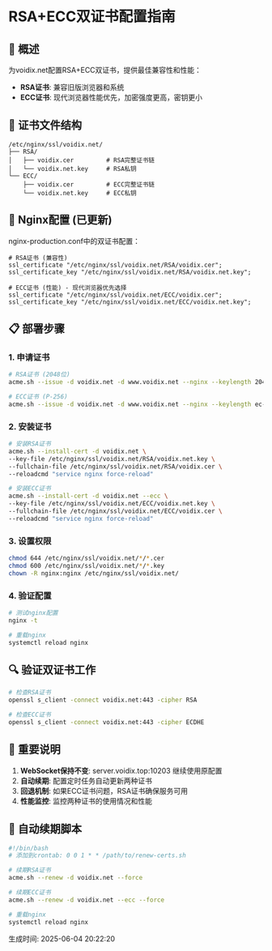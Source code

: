 # RSA+ECC双证书配置指南

## 🎯 概述
为voidix.net配置RSA+ECC双证书，提供最佳兼容性和性能：
- **RSA证书**: 兼容旧版浏览器和系统
- **ECC证书**: 现代浏览器性能优先，加密强度更高，密钥更小

## 📁 证书文件结构
```
/etc/nginx/ssl/voidix.net/
├── RSA/
│   ├── voidix.cer         # RSA完整证书链
│   └── voidix.net.key     # RSA私钥
└── ECC/
    ├── voidix.cer         # ECC完整证书链
    └── voidix.net.key     # ECC私钥
```

## 🔧 Nginx配置 (已更新)
nginx-production.conf中的双证书配置：
```nginx
# RSA证书 (兼容性)
ssl_certificate "/etc/nginx/ssl/voidix.net/RSA/voidix.cer";
ssl_certificate_key "/etc/nginx/ssl/voidix.net/RSA/voidix.net.key";

# ECC证书 (性能) - 现代浏览器优先选择
ssl_certificate "/etc/nginx/ssl/voidix.net/ECC/voidix.cer";
ssl_certificate_key "/etc/nginx/ssl/voidix.net/ECC/voidix.net.key";
```

## 📋 部署步骤

### 1. 申请证书
```bash
# RSA证书 (2048位)
acme.sh --issue -d voidix.net -d www.voidix.net --nginx --keylength 2048

# ECC证书 (P-256)
acme.sh --issue -d voidix.net -d www.voidix.net --nginx --keylength ec-256
```

### 2. 安装证书
```bash
# 安装RSA证书
acme.sh --install-cert -d voidix.net \
--key-file /etc/nginx/ssl/voidix.net/RSA/voidix.net.key \
--fullchain-file /etc/nginx/ssl/voidix.net/RSA/voidix.cer \
--reloadcmd "service nginx force-reload"

# 安装ECC证书
acme.sh --install-cert -d voidix.net --ecc \
--key-file /etc/nginx/ssl/voidix.net/ECC/voidix.net.key \
--fullchain-file /etc/nginx/ssl/voidix.net/ECC/voidix.cer \
--reloadcmd "service nginx force-reload"
```

### 3. 设置权限
```bash
chmod 644 /etc/nginx/ssl/voidix.net/*/*.cer
chmod 600 /etc/nginx/ssl/voidix.net/*/*.key
chown -R nginx:nginx /etc/nginx/ssl/voidix.net/
```

### 4. 验证配置
```bash
# 测试nginx配置
nginx -t

# 重载nginx
systemctl reload nginx
```

## 🔍 验证双证书工作
```bash
# 检查RSA证书
openssl s_client -connect voidix.net:443 -cipher RSA

# 检查ECC证书
openssl s_client -connect voidix.net:443 -cipher ECDHE
```

## 🚨 重要说明
1. **WebSocket保持不变**: server.voidix.top:10203 继续使用原配置
2. **自动续期**: 配置定时任务自动更新两种证书
3. **回退机制**: 如果ECC证书问题，RSA证书确保服务可用
4. **性能监控**: 监控两种证书的使用情况和性能

## 🔄 自动续期脚本
```bash
#!/bin/bash
# 添加到crontab: 0 0 1 * * /path/to/renew-certs.sh

# 续期RSA证书
acme.sh --renew -d voidix.net --force

# 续期ECC证书
acme.sh --renew -d voidix.net --ecc --force

# 重载nginx
systemctl reload nginx
```

生成时间: 2025-06-04 20:22:20